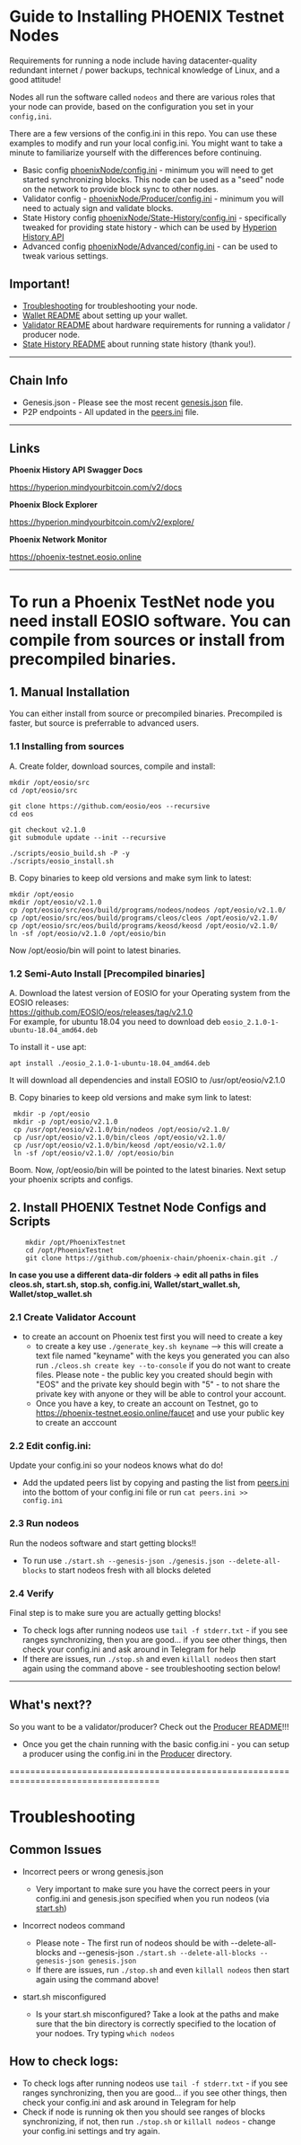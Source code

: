 # Guide to Installing PHOENIX Testnet Nodes

Requirements for running a node include having datacenter-quality redundant internet / power backups, technical knowledge of Linux, and a good attitude!

Nodes all run the software called `nodeos` and there are various roles that your node can provide, based on the configuration you set in your `config,ini`. 

There are a few versions of the config.ini in this repo. You can use these examples to modify and run your local config.ini. You might want to take a minute to familiarize yourself with the differences before continuing.

* Basic config [phoenixNode/config.ini](phoenixNode/config.ini) - minimum you will need to get started synchronizing blocks. This node can be used as a "seed" node on the network to provide block sync to other nodes. 
* Validator config - [phoenixNode/Producer/config.ini](phoenixNode/Producer/config.ini) - minimum you will need to actualy sign and validate blocks.
* State History config [phoenixNode/State-History/config.ini](phoenixNode/State-History/config.ini) - specifically tweaked for providing state history - which can be used by [Hyperion History API](https://github.com/eosrio/hyperion-history-api/tree/v3.3.5)
* Advanced config [phoenixNode/Advanced/config.ini](phoenixNode/Advanced/config.ini) - can be used to tweak various settings.

## Important! 
* [Troubleshooting](#troubleshooting) for troubleshooting your node.
* [Wallet README](Wallet/) about setting up your wallet.
* [Validator README](phoenixNode/Producer/) about hardware requirements for running a validator / producer node.
* [State History README](phoenixNode/State-History/) about running state history (thank you!).

----------------------------------------------------------------------------------

## Chain Info

* Genesis.json - Please see the most recent [genesis.json](phoenixNode/genesis.json) file.
* P2P endpoints - All updated in the [peers.ini](phoenixNode/peers.ini) file.

----------------------------------------------------------------------------------

## Links

**Phoenix History API Swagger Docs**  

https://hyperion.mindyourbitcoin.com/v2/docs  

**Phoenix Block Explorer**  
                                                                 
https://hyperion.mindyourbitcoin.com/v2/explore/

**Phoenix Network Monitor**

https://phoenix-testnet.eosio.online

----------------------------------------------------------------------------------

# To run a Phoenix TestNet node you need install EOSIO software. You can compile from sources or install from precompiled binaries.

## 1. Manual Installation  

You can either install from source or precompiled binaries. Precompiled is faster, but source is preferrable to advanced users.
### 1.1 Installing from sources  

A. Create folder, download sources, compile and install:  

```
mkdir /opt/eosio/src  
cd /opt/eosio/src  

git clone https://github.com/eosio/eos --recursive    
cd eos  

git checkout v2.1.0  
git submodule update --init --recursive   

./scripts/eosio_build.sh -P -y
./scripts/eosio_install.sh
```  

B. Copy binaries to keep old versions and make sym link to latest:  

```
mkdir /opt/eosio
mkdir /opt/eosio/v2.1.0
cp /opt/eosio/src/eos/build/programs/nodeos/nodeos /opt/eosio/v2.1.0/
cp /opt/eosio/src/eos/build/programs/cleos/cleos /opt/eosio/v2.1.0/
cp /opt/eosio/src/eos/build/programs/keosd/keosd /opt/eosio/v2.1.0/
ln -sf /opt/eosio/v2.1.0 /opt/eosio/bin
```

Now /opt/eosio/bin will point to latest binaries.  

### 1.2 Semi-Auto Install [Precompiled binaries]

A. Download the latest version of EOSIO for your Operating system from the EOSIO releases:  
https://github.com/EOSIO/eos/releases/tag/v2.1.0   
For example, for ubuntu 18.04 you need to download deb `eosio_2.1.0-1-ubuntu-18.04_amd64.deb`

To install it - use apt:  
```
apt install ./eosio_2.1.0-1-ubuntu-18.04_amd64.deb   
```
It will download all dependencies and install EOSIO to /usr/opt/eosio/v2.1.0  

B. Copy binaries to keep old versions and make sym link to latest:  

```
 mkdir -p /opt/eosio
 mkdir -p /opt/eosio/v2.1.0
 cp /usr/opt/eosio/v2.1.0/bin/nodeos /opt/eosio/v2.1.0/
 cp /usr/opt/eosio/v2.1.0/bin/cleos /opt/eosio/v2.1.0/
 cp /usr/opt/eosio/v2.1.0/bin/keosd /opt/eosio/v2.1.0/
 ln -sf /opt/eosio/v2.1.0/ /opt/eosio/bin
```

Boom. Now, /opt/eosio/bin will be pointed to the latest binaries. Next setup your phoenix scripts and configs.
## 2. Install PHOENIX Testnet Node Configs and Scripts 
    
```
    mkdir /opt/PhoenixTestnet
    cd /opt/PhoenixTestnet
    git clone https://github.com/phoenix-chain/phoenix-chain.git ./

```

**In case you use a different data-dir folders -> edit all paths in files cleos.sh, start.sh, stop.sh, config.ini, Wallet/start_wallet.sh, Wallet/stop_wallet.sh**

### 2.1 Create Validator Account
-  to create an account on Phoenix test first you will need to create a key
   -  to create a key use `./generate_key.sh keyname` --> this will create a text file named "keyname" with the keys you generated you can also run  `./cleos.sh create key --to-console` if you do not want to create files. Please note - the public key you created should begin with "EOS" and the private key should begin with "5" - to not share the private key with anyone or they will be able to control your account.
   -  Once you have a key, to create an account on Testnet, go to https://phoenix-testnet.eosio.online/faucet and use your public key to create an acccount

### 2.2 Edit config.ini:  
Update your config.ini so your nodeos knows what do do! 
  - Add the updated peers list by copying and pasting the list from [peers.ini](phoenixNode/peers.ini) into the bottom of your config.ini file or run `cat peers.ini >> config.ini` 

### 2.3 Run nodeos 
Run the nodeos software and start getting blocks!!
  - To run use `./start.sh --genesis-json ./genesis.json --delete-all-blocks` to start nodeos fresh with all blocks deleted
  
### 2.4 Verify
Final step is to make sure you are actually getting blocks! 
   - To check logs after running nodeos use `tail -f stderr.txt` - if you see ranges synchronizing, then you are good... if you see other things, then check your config.ini and ask around in Telegram for help
  - If there are issues, run `./stop.sh` and even `killall nodeos` then start again using the command above - see troubleshooting section below! 

----------------------------------------------------------------------------------
## What's next??
So you want to be a validator/producer? Check out the [Producer README](phoenixNode/Producer/README.md)!!! 
- Once you get the chain running with the basic config.ini - you can setup a producer using the config.ini in the [Producer](phoenixNode/Producer/) directory. 

=================================================================================== 
# Troubleshooting

## Common Issues
* Incorrect peers or wrong genesis.json
  * Very important to make sure you have the correct peers in your config.ini and genesis.json specified when you run nodeos (via [start.sh](phoenixNode/start.sh))

* Incorrect nodeos command
  - Please note - The first run of nodeos should be with --delete-all-blocks and --genesis-json `./start.sh --delete-all-blocks --genesis-json genesis.json`
  - If there are issues, run `./stop.sh` and even `killall nodeos` then start again using the command above! 

* start.sh misconfigured
  * Is your start.sh misconfigured? Take a look at the paths and make sure that the bin directory is correctly specified to the location of your nodoes. Try typing `which nodeos`

## How to check logs:
  - To check logs after running nodeos use `tail -f stderr.txt` - if you see ranges synchronizing, then you are good... if you see other things, then check your config.ini and ask around in Telegram for help
  - Check if node is running ok then you should see ranges of blocks synchronizing, if not, then run `./stop.sh` or `killall nodeos` - change your config.ini settings and try again.


